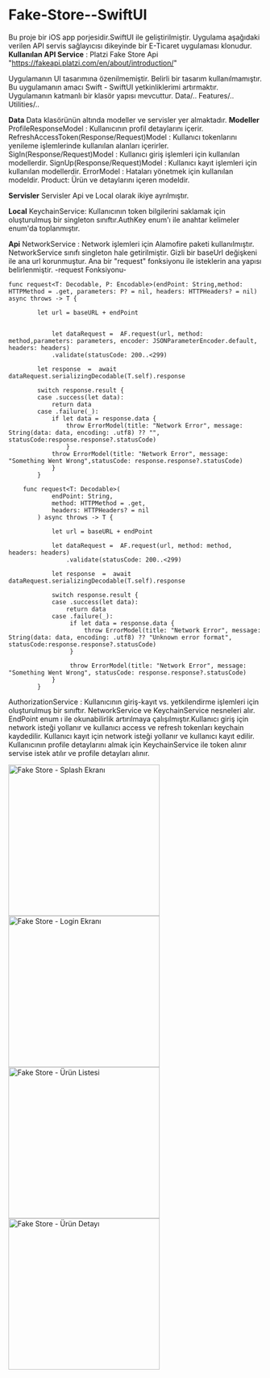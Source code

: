 # Fake-Store--SwiftUI
Bu proje bir iOS app porjesidir.SwiftUI ile geliştirilmiştir. Uygulama aşağıdaki verilen API servis sağlayıcısı dikeyinde bir E-Ticaret uygulaması klonudur.
**Kullanılan API Service** : Platzi Fake Store Api "https://fakeapi.platzi.com/en/about/introduction/"

Uygulamanın UI tasarımına özenilmemiştir. Belirli bir tasarım kullanılmamıştır. Bu uygulamanın amacı Swift - SwiftUI yetkinliklerimi artırmaktır.
Uygulamanın katmanlı bir klasör yapısı mevcuttur.
Data/..
Features/..
Utilities/..

**Data**
Data klasörünün altında modeller ve servisler yer almaktadır.
**Modeller**
ProfileResponseModel : Kullanıcının profil detaylarını içerir.
RefreshAccessToken(Response/Request)Model : Kullanıcı tokenlarını yenileme işlemlerinde kullanılan alanları içerirler.
SigIn(Response/Request)Model : Kullanıcı giriş işlemleri için kullanılan modellerdir.
SignUp(Response/Request)Model : Kullanıcı kayıt işlemleri için kullanılan modellerdir. 
ErrorModel : Hataları yönetmek için kullanılan modeldir.
Product: Ürün ve detaylarını içeren modeldir.

**Servisler**
Servisler Api ve Local olarak ikiye ayrılmıştır.

**Local**
KeychainService: Kullanıcının token bilgilerini saklamak için oluşturulmuş bir singleton sınıftır.AuthKey enum'ı ile anahtar kelimeler enum'da toplanmıştır.

**Api**
NetworkService :
Network işlemleri için Alamofire paketi kullanılmıştır. NetworkService sınıfı singleton hale getirilmiştir. Gizli bir baseUrl değişkeni ile  ana url korunmuştur.
Ana bir "request" fonksiyonu ile isteklerin ana yapısı belirlenmiştir.
-request Fonksiyonu-

```
func request<T: Decodable, P: Encodable>(endPoint: String,method: HTTPMethod = .get, parameters: P? = nil, headers: HTTPHeaders? = nil) async throws -> T {   
        
        let url = baseURL + endPoint
       
          
            let dataRequest =  AF.request(url, method: method,parameters: parameters, encoder: JSONParameterEncoder.default, headers: headers)
            .validate(statusCode: 200..<299)
        
        let response  =  await dataRequest.serializingDecodable(T.self).response
       
        switch response.result {
        case .success(let data):
            return data
        case .failure(_):
            if let data = response.data {
                throw ErrorModel(title: "Network Error", message: String(data: data, encoding: .utf8) ?? "", statusCode:response.response?.statusCode)
                }
            throw ErrorModel(title: "Network Error", message: "Something Went Wrong",statusCode: response.response?.statusCode)
            }
        }
    
    func request<T: Decodable>(
            endPoint: String,
            method: HTTPMethod = .get,
            headers: HTTPHeaders? = nil
        ) async throws -> T {

            let url = baseURL + endPoint
            
            let dataRequest =  AF.request(url, method: method, headers: headers)
                .validate(statusCode: 200..<299)
         
            let response  =  await dataRequest.serializingDecodable(T.self).response
        
            switch response.result {
            case .success(let data):
                return data
            case .failure(_):
                 if let data = response.data {
                     throw ErrorModel(title: "Network Error", message: String(data: data, encoding: .utf8) ?? "Unknown error format", statusCode:response.response?.statusCode)
                 }

                 throw ErrorModel(title: "Network Error", message: "Something Went Wrong", statusCode: response.response?.statusCode)
            }
        }
```

AuthorizationService : Kullanıcının giriş-kayıt vs. yetkilendirme işlemleri için oluşturulmuş bir sınıftır. NetworkService ve KeychainService nesneleri alır. EndPoint enum ı ile okunabilirlik artırılmaya çalışılmıştır.Kullanıcı giriş için network isteği yollanır ve kullanıcı access ve refresh tokenları keychain kaydedilir.
Kullanıcı kayıt için network isteği yollanır ve kullanıcı kayıt edilir. Kullanıcının profile detaylarını almak için KeychainService ile token alınır servise istek atılır  ve profile detayları alınır.



 

  




<img src="https://github.com/user-attachments/assets/dad469f0-37ab-4787-a8c2-7f420a804c3e" width="300" alt="Fake Store - Splash Ekranı">
<img src="https://github.com/user-attachments/assets/dd972a95-a157-4813-a382-7535d8ad3b9f" width="300" alt="Fake Store - Login Ekranı">
<img src="https://github.com/user-attachments/assets/36f1f702-a766-488b-9a5e-747289817933" width="300" alt="Fake Store - Ürün Listesi">
<img src="https://github.com/user-attachments/assets/bf8ce107-7bb9-4d7e-a11f-645a7a8a2da8" width="300" alt="Fake Store - Ürün Detayı">
